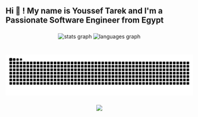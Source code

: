 <h2 align="left">Hi 👋 ! My name is Youssef Tarek and I'm a Passionate Software Engineer from Egypt</h2>

###

<div align="center">
  <img src="https://github-readme-stats.vercel.app/api?username=kallmejoe&hide_title=false&hide_rank=false&show_icons=true&include_all_commits=true&count_private=true&disable_animations=false&theme=dracula&locale=en&hide_border=false" height="150" alt="stats graph"  />
  <img src="https://github-readme-stats.vercel.app/api/top-langs?username=kallmejoe&locale=en&hide_title=false&layout=compact&card_width=320&langs_count=5&theme=dracula&hide_border=false" height="150" alt="languages graph"  />
</div>

###

<br clear="both">

<img src="https://raw.githubusercontent.com/kallmejoe/kallmejoe/output/snake.svg" alt="Snake animation" />

###

<div align="center">
  <img src="https://profile-counter.glitch.me/kallmejoe/count.svg?"  />
</div>

###
